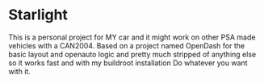 # Starlight
This is a personal project for MY car and it might work on other PSA made vehicles with a CAN2004.
Based on a project named OpenDash for the basic layout and openauto logic and pretty much stripped of anything else so it works fast and with my buildroot installation
Do whatever you want with it.
